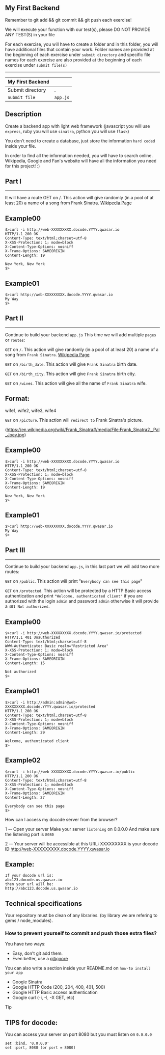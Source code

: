 ## My First Backend
Remember to git add && git commit && git push each exercise!

We will execute your function with our test(s), please DO NOT PROVIDE ANY TEST(S) in your file

For each exercise, you will have to create a folder and in this folder, you will have additional files that contain your work. Folder names are provided at the beginning of each exercise under `submit directory` and specific file names for each exercise are also provided at the beginning of each exercise under `submit file(s)`

-----------------------------------------------------------------------------------------------------------------------------------------------------------------------

| My First Backend |      |
| ---------------- | ---- |
| Submit directory	| .   |
| `Submit file` |	`app.js`|

## Description
Create a backend app with light web framework (javascript you will use `express`, ruby you will use `sinatra`, python you will use `flask`)

You don't need to create a database, just store the information `hard coded` inside your file.

In order to find all the information needed, you will have to search online. Wikipedia, Google and Fan's website will have all the information you need for this project! :)

## Part I
-----------------------------------------------------------------------------------------------------------------------------------------------------------------------

It will have a route GET on /. This action will give randomly (in a pool of at least 20) a name of a song from Frank Sinatra.
[Wikipedia Page](https://en.wikipedia.org/wiki/List_of_songs_recorded_by_Frank_Sinatra)

## Example00
```
$>curl -i http://web-XXXXXXXXX.docode.YYYY.qwasar.io
HTTP/1.1 200 OK
Content-Type: text/html;charset=utf-8
X-XSS-Protection: 1; mode=block
X-Content-Type-Options: nosniff
X-Frame-Options: SAMEORIGIN
Content-Length: 19

New York, New York
$>
```
## Example01
```
$>curl http://web-XXXXXXXXX.docode.YYYY.qwasar.io
My Way
$>
```
## Part II
-----------------------------------------------------------------------------------------------------------------------------------------------------------------------

Continue to build your backend `app.js`
This time we will add multiple `pages` or `routes`:

`GET` on `/`. This action will give randomly (in a pool of at least 20) a name of a song from `Frank Sinatra`.
[Wikipedia Page](https://en.wikipedia.org/wiki/List_of_songs_recorded_by_Frank_Sinatra)

`GET` on `/birth_date`. This action will give `Frank Sinatra` birth date.

`GET` on `/birth_city`. This action will give `Frank Sinatra` birth city.

`GET` on `/wives`. This action will give all the name of `Frank Sinatra` wife.

## Format:
wife1, wife2, wife3, wife4

`GET` on `/picture`. This action will `redirect to` Frank Sinatra's picture.

(https://en.wikipedia.org/wiki/Frank_Sinatra#/media/File:Frank_Sinatra2,_Pal_Joey.jpg)

## Example00
```
$>curl -i http://web-XXXXXXXXX.docode.YYYY.qwasar.io
HTTP/1.1 200 OK
Content-Type: text/html;charset=utf-8
X-XSS-Protection: 1; mode=block
X-Content-Type-Options: nosniff
X-Frame-Options: SAMEORIGIN
Content-Length: 19

New York, New York
$>
```
## Example01
```
$>curl http://web-XXXXXXXXX.docode.YYYY.qwasar.io
My Way
$>
```
## Part III
-----------------------------------------------------------------------------------------------------------------------------------------------------------------------

Continue to build your backend `app.js`, in this last part we will add two more routes:

`GET` on `/public`. This action will print "`Everybody can see this page`"

`GET` on `/protected`. This action will be protected by a HTTP Basic access authentication and print `"Welcome, authenticated client"` if you are authorized with the login `admin` and password `admin` otherwise it will provide a `401 Not authorized`.

## Example00
```
$>curl -i http://web-XXXXXXXXX.docode.YYYY.qwasar.io/protected
HTTP/1.1 401 Unauthorized
Content-Type: text/html;charset=utf-8
WWW-Authenticate: Basic realm="Restricted Area"
X-XSS-Protection: 1; mode=block
X-Content-Type-Options: nosniff
X-Frame-Options: SAMEORIGIN
Content-Length: 15

Not authorized
$>
```
## Example01
```
$>curl -i http://admin:admin@web-XXXXXXXXX.docode.YYYY.qwasar.io/protected
HTTP/1.1 200 OK
Content-Type: text/html;charset=utf-8
X-XSS-Protection: 1; mode=block
X-Content-Type-Options: nosniff
X-Frame-Options: SAMEORIGIN
Content-Length: 29

Welcome, authenticated client
$>
```
## Example02
```
$>curl -i http://web-XXXXXXXXX.docode.YYYY.qwasar.io/public
HTTP/1.1 200 OK
Content-Type: text/html;charset=utf-8
X-XSS-Protection: 1; mode=block
X-Content-Type-Options: nosniff
X-Frame-Options: SAMEORIGIN
Content-Length: 27

Everybody can see this page
$>
```
How can I access my docode server from the browser?

1 -- Open your server
Make your server `listening` on 0.0.0.0
And make sure the listening port is `8080`

2 -- Your server will be accessible at this URL:
XXXXXXXXX is your docode ID
http://web-XXXXXXXXX.docode.YYYY.qwasar.io

## Example:
```
If your docode url is:
abc123.docode.us.qwasar.io
then your url will be:
http://abc123.docode.us.qwasar.io
```
## Technical specifications
Your repository must be clean of any libraries. (by library we are refering to gems / node_modules).

### How to prevent yourself to commit and push those extra files?
You have two ways:

+ Easy, don't git add them.
+ Even better, use a [gitignore](https://git-scm.com/docs/gitignore)

You can also write a section inside your README.md on `how-to install your app`

+ Google Sinatra
+ Google HTTP Code (200, 204, 400, 401, 500)
+ Google HTTP Basic access authentication
+ Google curl (-i, -I, -X GET, etc)

Tip

## TIPS for docode:
You can access your server on port 8080 but you must listen on `0.0.0.0`
```
set :bind, '0.0.0.0'
set :port, 8080 (or port = 8080)
```
